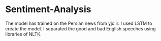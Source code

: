 # Sentiment-Analysis
The model has trained on the Persian news from yjc.ir. I used LSTM to create the model. I separated the good and bad English speeches using libraries of NLTK.
